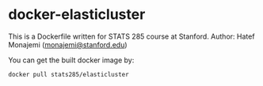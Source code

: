 # docker-elasticluster

This is a Dockerfile written for STATS 285 course at Stanford.
Author: Hatef Monajemi (monajemi@stanford.edu)

You can get the built docker image by:

  `docker pull stats285/elasticluster`
